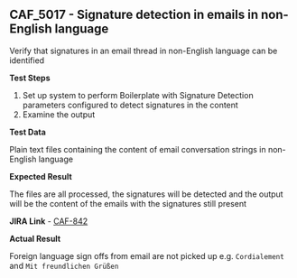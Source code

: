 ## CAF_5017 - Signature detection in emails in non-English language ##

Verify that signatures in an email thread in non-English language can be identified

**Test Steps**

1. Set up system to perform Boilerplate with Signature Detection parameters configured to detect signatures in the content
2. Examine the output

**Test Data**

Plain text files containing the content of email conversation strings in non-English language

**Expected Result**

The files are all processed, the signatures will be detected and the output will be the content of the emails with the signatures still present

**JIRA Link** - [CAF-842](https://jira.autonomy.com/browse/CAF-842)

**Actual Result**

Foreign language sign offs from email are not picked up e.g. `Cordialement` and `Mit freundlichen Grüßen` 



